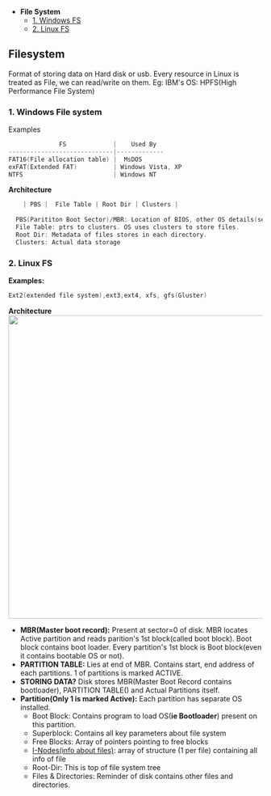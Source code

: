 - **File System**
  - [1. Windows FS](#w)
  - [2. Linux FS](#l)

## Filesystem
Format of storing data on Hard disk or usb. Every resource in Linux is treated as File, we can read/write on them. Eg: IBM's OS: HPFS(High Performance File System)

<a name=w></a>
### 1. Windows File system  
Examples
```c
              FS             |    Used By
-----------------------------|-------------
FAT16(File allocation table) |  MsDOS
exFAT(Extended FAT)          | Windows Vista, XP
NTFS                         | Windows NT
```
**Architecture**
```c
    | PBS |  File Table | Root Dir | Clusters |
    
  PBS(Parititon Boot Sector)/MBR: Location of BIOS, other OS details(sector size, ptr to file table)
  File Table: ptrs to clusters. OS uses clusters to store files.    
  Root Dir: Metadata of files stores in each directory.    
  Clusters: Actual data storage    
```
<a name=l></a>
### 2. Linux FS
**Examples:** 
```c
Ext2(extended file system),ext3,ext4, xfs, gfs(Gluster)
```
**Architecture**
<img src="https://i.ibb.co/SfF0xwG/filesystem.png" width = 600 />

 - **MBR(Master boot record):** Present at sector=0 of disk. MBR locates Active partition and reads parition's 1st block(called boot block). Boot block contains boot loader. Every partition's 1st block is Boot block(even it contains bootable OS or not).
- **PARTITION TABLE:** Lies at end of MBR. Contains start, end address of each partitions. 1 of partitions is marked ACTIVE.
- **STORING DATA?** Disk stores MBR(Master Boot Record contains bootloader), PARTITION TABLE() and Actual Partitions itself.
- **Partition(Only 1 is marked Active):** Each partition has separate OS installed. 
  - Boot Block: Contains program to load OS(**ie Bootloader**) present on this partition.
  - Superblock: Contains all key parameters about file system
  - Free Blocks: Array of pointers pointing to free blocks
  - [I-Nodes(info about files)](I_Node_IndexNode.md): array of structure (1 per file) containing all info of file
  - Root-Dir: This is top of file system tree
  - Files & Directories: Reminder of disk contains other files and directories.

